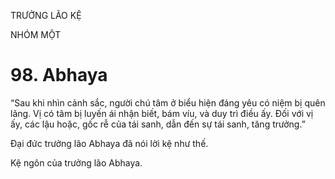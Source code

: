 TRƯỞNG LÃO KỆ

NHÓM MỘT

# 98. Abhaya

“Sau khi nhìn cảnh sắc, người chú tâm ở biểu hiện đáng yêu có niệm bị quên lãng. Vị có tâm bị luyến ái nhận biết, bám víu, và duy trì điều ấy. Đối với vị ấy, các lậu hoặc, gốc rễ của tái sanh, dẫn đến sự tái sanh, tăng trưởng.”

Đại đức trưởng lão Abhaya đã nói lời kệ như thế.

Kệ ngôn của trưởng lão Abhaya.
